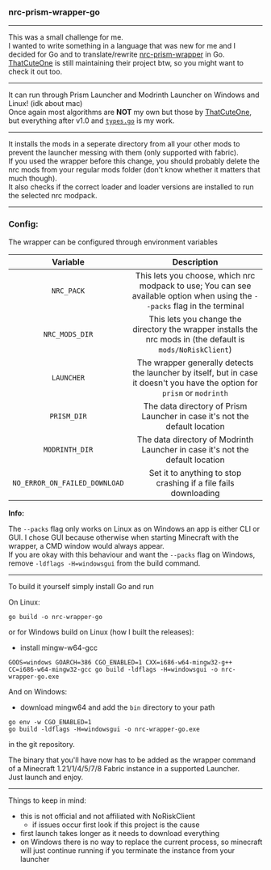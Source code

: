 ### nrc-prism-wrapper-go

---

This was a small challenge for me.<br>
I wanted to write something in a language that was new for me and I decided for Go and to translate/rewrite [nrc-prism-wrapper](https://github.com/ThatCuteOne/nrc-prism-wrapper) in Go.<br>
[ThatCuteOne](https://github.com/ThatCuteOne) is still maintaining their project btw, so you might want to check it out too.

---

It can run through Prism Launcher and Modrinth Launcher on Windows and Linux! (idk about mac)<br>
Once again most algorithms are **NOT** my own but those by [ThatCuteOne](https://github.com/ThatCuteOne), but everything after v1.0 and [`types.go`](./types.go) is my work.

---

It installs the mods in a seperate directory from all your other mods to prevent the launcher messing with them (only supported with fabric).<br>
If you used the wrapper before this change, you should probably delete the nrc mods from your regular mods folder (don't know whether it matters that much though).<br>
It also checks if the correct loader and loader versions are installed to run the selected nrc modpack.

---

### Config:

The wrapper can be configured through environment variables

|           Variable            |                                                        Description                                                         |
| :---------------------------: | :------------------------------------------------------------------------------------------------------------------------: |
|          `NRC_PACK`           | This lets you choose, which nrc modpack to use; You can see available option when using the `--packs` flag in the terminal |
|        `NRC_MODS_DIR`         |        This lets you change the directory the wrapper installs the nrc mods in (the default is `mods/NoRiskClient`)        |
|          `LAUNCHER`           | The wrapper generally detects the launcher by itself, but in case it doesn't you have the option for `prism` or `modrinth` |
|          `PRISM_DIR`          |                         The data directory of Prism Launcher in case it's not the default location                         |
|        `MODRINTH_DIR`         |                       The data directory of Modrinth Launcher in case it's not the default location                        |
| `NO_ERROR_ON_FAILED_DOWNLOAD` |                              Set it to anything to stop crashing if a file fails downloading                               |

**Info:**

The `--packs` flag only works on Linux as on Windows an app is either CLI or GUI. I chose GUI because otherwise when starting Minecraft with the wrapper, a CMD window would always appear.<br>
If you are okay with this behaviour and want the `--packs` flag on Windows, remove `-ldflags -H=windowsgui` from the build command.

---

To build it yourself simply install Go and run

On Linux:

```
go build -o nrc-wrapper-go
```

or for Windows build on Linux (how I built the releases):

- install mingw-w64-gcc

```
GOOS=windows GOARCH=386 CGO_ENABLED=1 CXX=i686-w64-mingw32-g++ CC=i686-w64-mingw32-gcc go build -ldflags -H=windowsgui -o nrc-wrapper-go.exe
```

And on Windows:

- download mingw64 and add the `bin` directory to your path

```
go env -w CGO_ENABLED=1
go build -ldflags -H=windowsgui -o nrc-wrapper-go.exe
```

in the git repository.

The binary that you'll have now has to be added as the wrapper command of a Minecraft 1.21/1/4/5/7/8 Fabric instance in a supported Launcher.<br>
Just launch and enjoy.

---

Things to keep in mind:

- this is not official and not affiliated with NoRiskClient
    - if issues occur first look if this project is the cause
- first launch takes longer as it needs to download everything
- on Windows there is no way to replace the current process, so minecraft will just continue running if you terminate the instance from your launcher

